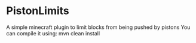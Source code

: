 # PistonLimits
A simple minecraft plugin to limit blocks from being pushed by pistons
You can compile it using: mvn clean install
